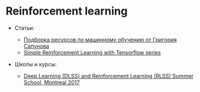 # Reinforcement learning

* Статьи:

  * [Подборка ресурсов по машинному обучению от Григория Сапунова](https://buzzrobot.com/reinforcement-learning-summer-2017-fc232f32a26e)
  * [Simple Reinforcement Learning with Tensorflow series](https://medium.com/emergent-future/simple-reinforcement-learning-with-tensorflow-part-0-q-learning-with-tables-and-neural-networks-d195264329d0)

* Школы и курсы:

  * [Deep Learning (DLSS) and Reinforcement Learning (RLSS) Summer School, Montreal 2017](https://mila.quebec/en/cours/deep-learning-summer-school-2017/)


  ​

